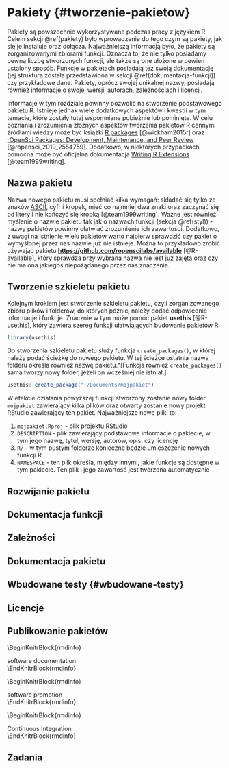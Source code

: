 
# Pakiety {#tworzenie-pakietow}
<!-- https://journals.plos.org/ploscompbiol/article/file?id=10.1371/journal.pcbi.1006561&type=printable -->
<!-- https://github.com/ropensci/dev_guide -->

Pakiety są powszechnie wykorzystywane podczas pracy z językiem R.
Celem sekcji \@ref(pakiety) było wprowadzenie do tego czym są pakiety, jak się je instaluje oraz dołącza. 
Najważniejszą informacją było, że pakiety są zorganizowanymi zbiorami funkcji. 
Oznacza to, że nie tylko posiadamy pewną liczbę stworzonych funkcji, ale także są one ułożone w pewien ustalony sposób.
Funkcje w pakietach posiadają też swoją dokumentację (jej struktura została przedstawiona w sekcji \@ref(dokumentacja-funkcji)) czy przykładowe dane.
Pakiety, oprócz swojej unikalnej nazwy, posiadają również informacje o swojej wersji, autorach, zależnościach i licencji.

Informacje w tym rozdziale powinny pozwolić na stworzenie podstawowego pakietu R.
Istnieje jednak wiele dodatkowych aspektów i kwestii w tym temacie, które zostały tutaj wspomniane pobieżnie lub pominięte.
W celu poznania i zrozumienia złożnych aspektów tworzenia pakietów R cennymi źródłami wiedzy może być książki [R packages](https://r-pkgs.org) [@wickham2015r] oraz [rOpenSci Packages: Development, Maintenance, and Peer Review](https://ropensci.github.io/dev_guide/) [@ropensci_2019_2554759].
Dodatkowo, w niektórych przypadkach pomocna może być oficjalna dokumentacja [Writing R Extensions](https://cran.r-project.org/doc/manuals/R-exts.html#Creating-R-packages) [@team1999writing].

## Nazwa pakietu

Nazwa nowego pakietu musi spełniać kilka wymagań: składać się tylko ze znaków [ASCII](https://en.wikipedia.org/wiki/ASCII), cyfr i kropek, mieć co najmniej dwa znaki oraz zaczynać się od litery i nie kończyć się kropką [@team1999writing]. 
Ważne jest również myślenie o nazwie pakietu tak jak o nazwach funkcji (sekcja \@ref(styl)) - nazwy pakietów powinny ułatwiać zrozumienie ich zawartości.
Dodatkowo, z uwagi na istnienie wielu pakietów warto najpierw sprawdzić czy pakiet o wymyślonej przez nas nazwie już nie istnieje.
Można to przykładowo zrobić używając pakietu **https://github.com/ropenscilabs/available** [@R-available], który sprawdza przy wybrana nazwa nie jest już zajęta oraz czy nie ma ona jakiegoś niepożądanego przez nas znaczenia.

## Tworzenie szkieletu pakietu

Kolejnym krokiem jest stworzenie szkieletu pakietu, czyli zorganizowanego zbioru plików i folderów, do których później należy dodać odpowiednie informacje i funkcje.
Znacznie w tym może pomóc pakiet **usethis** [@R-usethis], który zawiera szereg funkcji ułatwiających budowanie pakietów R.


```r
library(usethis)
```


Do stworzenia szkieletu pakietu służy funkcja `create_packages()`, w której należy podać ścieżkę do nowego pakietu.<!-- package.skeleton()  Never use this! -->
W tej ścieżce ostatnia nazwa folderu określa również nazwę pakietu.^[Funkcja również `create_packages()` sama tworzy nowy folder, jeżeli on wcześniej nie istniał.]


```r
usethis::create_package("~/Documents/mojpakiet")
```

W efekcie działania powyższej funkcji stworzony zostanie nowy folder `mojpakiet` zawierający kilka plików oraz otwarty zostanie nowy projekt RStudio zawierający ten pakiet.
Najważniejsze nowe pliki to:

1. `mojpakiet.Rproj` - plik projektu RStudio
2. `DESCRIPTION` - plik zawierający podstawowe informacje o pakiecie, w tym jego nazwę, tytuł, wersję, autorów, opis, czy licencję
3. `R/` - w tym pustym folderze konieczne będzie umieszczenie nowych funkcji R
4. `NAMESPACE` - ten plik określa, między innymi, jakie funkcje są dostępne w tym pakiecie. 
Ten plik i jego zawartość jest tworzona automatycznie

## Rozwijanie pakietu

<!-- twórz/modyfikuj kod -->
<!-- devtools::load_all() -->
<!-- sprawdź czy działa (unittests)-->
<!-- powtórz -->

## Dokumentacja funkcji

<!-- roxygen2 -->

## Zależności

## Dokumentacja pakietu

<!-- vignettes -->
<!-- usethis::use_vignette("name") -->
<!-- rmarkdown -->
<!-- rstudio helper -->
<!-- pkgdown -->
<!-- readme -->
<!-- news -->

## Wbudowane testy {#wbudowane-testy}

<!-- Unit testing -->
<!-- usethis::use_test() -->
<!-- devtools::test() -->
<!-- devtools::test_coverage() -->
<!-- https://katherinemwood.github.io/post/testthat/ -->
<!-- Automated testing with Travis CI + codecov -->

## Licencje

<!-- There are three main open source licenses -->

<!-- CC0 “public domain”, best for data packages  -->
<!-- MIT Free for anyone to do anything with -->
<!-- GPL Changes and bundles must also be GPL -->
<!-- These are gross simplifications! -->

<!-- DESCRIPTION: -->
<!-- License: file LICENSE -->
<!-- LICENSE: -->
<!-- Proprietary: do not distribute outside of -->
<!-- Widgets Incorporated. -->


## Publikowanie pakietów

\BeginKnitrBlock{rmdinfo}<div class="rmdinfo">software documentation</div>\EndKnitrBlock{rmdinfo}

\BeginKnitrBlock{rmdinfo}<div class="rmdinfo">software promotion</div>\EndKnitrBlock{rmdinfo}

\BeginKnitrBlock{rmdinfo}<div class="rmdinfo">Continuous Integration</div>\EndKnitrBlock{rmdinfo}


## Zadania
